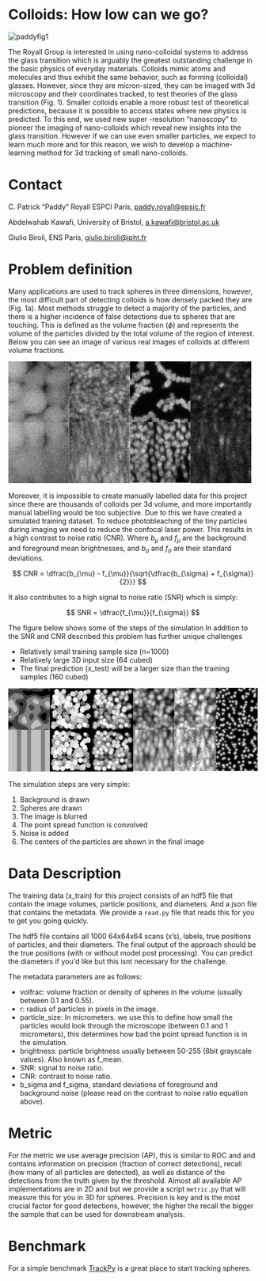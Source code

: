 
# Colloids: How low can we go?

![paddyfig1](figWebsiteLittle.png)

The Royall Group is interested in using nano-colloidal systems to address the glass transition
which is arguably the greatest outstanding challenge in the basic physics of everyday materials. 
Colloids mimic atoms and molecules and thus exhibit the same behavior, such as forming (colloidal) glasses.
However, since they are micron-sized, they can be imaged with 3d microscopy and their coordinates tracked, 
to test theories of the glass transition (Fig. 1). Smaller colloids enable a more robust test of theoretical predictions, 
because it is possible to access states where new physics is predicted. To this end, we used new super -resolution “nanoscopy”
to pioneer the imaging of nano-colloids which reveal new insights into the glass transition. However if we can use even smaller particles, we expect to learn much more and for this reason, we wish to develop a machine-learning method for 3d tracking of small nano-colloids.

# Contact 

C. Patrick “Paddy” Royall ESPCI Paris, paddy.royall@epsic.fr

Abdelwahab Kawafi, University of Bristol, a.kawafi@bristol.ac.uk

Giulio Biroli, ENS Paris, giulio.biroli@ipht.fr

# Problem definition

Many applications are used to track spheres in three dimensions, however, the most difficult part of detecting colloids is how densely packed they are (Fig. 1a). Most methods struggle to detect a majority of the particles, and there is a higher incidence of false detections due to spheres that are touching. 
This is defined as the volume fraction ($\phi$) and represents the volume of the particles divided by the total volume of the region of interest. Below you can see an image of various real images of colloids at different volume fractions.

![real](colloidReal.png)

Moreover, it is impossible to create manually labelled data for this project since there are thousands of colloids per 3d volume, and more importantly manual labelling would be too subjective. Due to this we have created a simulated training dataset.
To reduce photobleaching of the tiny particles during imaging we need to reduce the confocal laser power. 
This results in a high contrast to noise ratio (CNR). 
Where $b_{\mu}$ and $f_{\mu}$ are the background and foreground mean brightnesses, and $b_{\sigma}$ and $f_{\sigma}$ are their standard deviations.

$$
    CNR = \dfrac{b_{\mu} - f_{\mu}}{\sqrt{\dfrac{b_{\sigma} + f_{\sigma}}{2}}}
$$

It also contributes to a high signal to noise ratio (SNR) which is simply:

$$
    SNR = \dfrac{f_{\mu}}{f_{\sigma}}
$$

The figure below shows some of the steps of the simulation
In addition to the SNR and CNR described this problem has further unique challenges
- Relatively small training sample size (n=1000)
- Relatively large 3D input size (64 cubed)
- The final prediction (x_test) will be a larger size than the training samples (160 cubed)

![Sim](colloidSim.png)

The simulation steps are very simple:
1. Background is drawn
2. Spheres are drawn
3. The image is blurred
4. The point spread function is convolved
5. Noise is added
6. The centers of the particles are shown in the final image

# Data Description

The training data (x_train) for this project consists of an hdf5 file that contain the image volumes, particle positions, and diameters.
And a json file that contains the metadata. We provide a `read.py` file that reads this for you to get you going quickly.

The hdf5 file contains all 1000 64x64x64 scans (x’s), labels, true positions of particles, and their diameters. The final output of the approach should be the true positions (with or without model post processing). You can predict the diameters if you'd like but this isnt necessary for the challenge.

The metadata parameters are as follows:
- volfrac: volume fraction or density of spheres in the volume (usually between 0.1 and 0.55).
- r: radius of particles in pixels in the image.
- particle_size: In micrometers. we use this to define how small the particles would look through the microscope (between 0.1 and 1 micrometers), this determines how bad the point spread function is in the simulation.
- brightness: particle brightness usually between 50-255 (8bit grayscale values). Also known as f_mean.
- SNR: signal to noise ratio.
- CNR: contrast to noise ratio.
- b_sigma and f_sigma, standard deviations of foreground and background noise (please read on the contrast to noise ratio equation above).

# Metric

For the metric we use average precision (AP), this is similar to ROC and and contains information on precision (fraction of correct detections), recall (how many of all particles are detected), as well as distance of the detections from the truth given by the threshold. Almost all available AP implementations are in 2D and  but we provide a script `metric.py` that will measure this for you in 3D for spheres. Precision is key and is the most crucial factor for good detections, however, the higher the recall the bigger the sample that can be used for downstream analysis.

# Benchmark

For a simple benchmark [TrackPy](https://github.com/soft-matter/trackpy) is a great place to start tracking spheres.